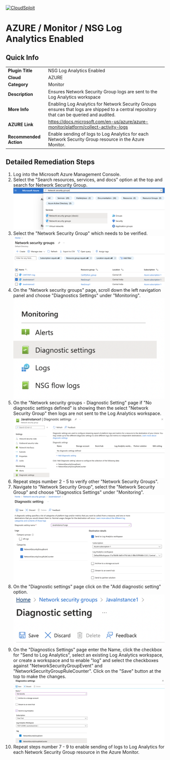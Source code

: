 [![CloudSploit](https://cloudsploit.com/img/logo-new-big-text-100.png "CloudSploit")](https://cloudsploit.com)

# AZURE / Monitor / NSG Log Analytics Enabled

## Quick Info

| | |
|-|-|
| **Plugin Title** | NSG Log Analytics Enabled |
| **Cloud** | AZURE |
| **Category** | Monitor |
| **Description** | Ensures Network Security Group logs are sent to the Log Analytics workspace |
| **More Info** | Enabling Log Analytics for Network Security Groups ensures that logs are shipped to a central repository that can be queried and audited. |
| **AZURE Link** | https://docs.microsoft.com/en-us/azure/azure-monitor/platform/collect-activity-logs |
| **Recommended Action** | Enable sending of logs to Log Analytics for each Network Security Group resource in the Azure Monitor. |

## Detailed Remediation Steps
1. Log into the Microsoft Azure Management Console.
2. Select the "Search resources, services, and docs" option at the top and search for Network Security Group. </br> <img src="/resources/azure/monitor/nsg-log-analytics-enabled/step2.png"/>
3. Select the "Network Security Group" which needs to be verified.</br> <img src="/resources/azure/monitor/nsg-log-analytics-enabled/step3.png"/>
4. On the "Network security groups" page, scroll down the left navigation panel and choose "Diagnostics Settings" under "Monitoring".</br> <img src="/resources/azure/monitor/nsg-log-analytics-enabled/step4.png"/>
5. On the "Network security groups - Diagnostic Setting" page if "No diagnostic settings defined" is showing then the select "Network Security Group" then logs are not sent to the Log Analytics workspace.</br> <img src="/resources/azure/monitor/nsg-log-analytics-enabled/step5.png"/>
6. Repeat steps number 2 - 5 to verify other "Network Security Groups".</br>
7. Navigate to "Network Security Group", select the "Network Security Group" and choose "Diagnostics Settings" under "Monitoring".</br> <img src="/resources/azure/monitor/nsg-log-analytics-enabled/step7.png"/>
8. On the "Diagnostic settings" page click on the "Add diagnostic setting" option.</br> <img src="/resources/azure/monitor/nsg-log-analytics-enabled/step8.png"/>
9. On the "Diagnostics Settings" page enter the Name, click the checkbox for "Send to Log Analytics", select an existing Log Analytics workspace, or create a workspace and to enable "log" and select the checkboxes against "NetworkSecurityGroupEvent" and "NetworkSecurityGroupRuleCounter". Click on the "Save" button at the top to make the changes.</br> <img src="/resources/azure/monitor/nsg-log-analytics-enabled/step9.png"/>
10. Repeat steps number 7 - 9 to enable sending of logs to Log Analytics for each Network Security Group resource in the Azure Monitor.</br>
